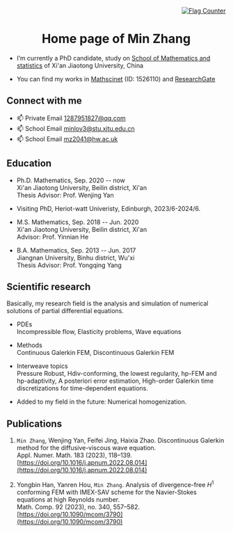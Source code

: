 
<p align="right"><a href="https://info.flagcounter.com/C3j0"><img src="https://s11.flagcounter.com/count2/C3j0/bg_FFFFFF/txt_000000/border_CCCCCC/columns_1/maxflags_3/viewers_0/labels_0/pageviews_0/flags_0/percent_0/" alt="Flag Counter" border="0"></a>


<h1 align="center">Home page of Min Zhang</h1>
 


- I’m currently a PhD candidate, study on [School of Mathematics and statistics](http://math.xjtu.edu.cn/) of Xi'an Jiaotong University, China

- You can find my works in [Mathscinet](https://mathscinet.ams.org/mathscinet/MRAuthorID/1526110) (ID: 1526110)
                       and [ResearchGate](https://www.researchgate.net/profile/Min-Zhang-257)


<h2 align="left">Connect with me</h2>

<!--- 💬 Phone +86 17868882156 / +44 7783318073 --->
- 📫 Private Email [1287951827@qq.com](1287951827@qq.com)
- 📫 School Email [minlov3@stu.xjtu.edu.cn](minlov3@stu.xjtu.edu.cn)  
- 📫 School Email [mz2041@hw.ac.uk](mz2041@hw.ac.uk)  


<h2 align="left"> Education </h2>

- Ph.D. Mathematics, Sep. 2020 -- now  
Xi'an Jiaotong University, Beilin district, Xi'an   
Thesis Advisor: Prof. Wenjing Yan  

- Visiting PhD, Heriot-watt Univeristy, Edinburgh, 2023/6-2024/6.

- M.S. Mathematics, Sep. 2018 -- Jun. 2020  
Xi'an Jiaotong University, Beilin district, Xi'an  
Advisor: Prof. Yinnian He   

- B.A. Mathematics, Sep. 2013 -- Jun. 2017  
Jiangnan University, Binhu district, Wu'xi   
Thesis Advisor: Prof. Yongqing Yang  



<h2 align="left"> Scientific research </h2>

Basically, my research field is the analysis and simulation of numerical solutions of partial differential equations.

- PDEs  
Incompressible flow, Elasticity problems, Wave equations
	
- Methods  
Continuous Galerkin FEM, Discontinuous Galerkin FEM 
	
- Interweave topics  
Pressure Robust, 
Hdiv-conforming, 
the lowest regularity, 
hp-FEM and hp-adaptivity, 
A posteriori error estimation,
High-order Galerkin time discretizations for time-dependent equations.

- Added to my field in the future: Numerical homogenization.


<h2 align="left"> Publications </h2>

1. ```Min Zhang```, Wenjing Yan, Feifei Jing, Haixia Zhao.
Discontinuous Galerkin method for the diffusive-viscous wave equation.  
Appl. Numer. Math. 183 (2023), 118–139.
[https://doi.org/10.1016/j.apnum.2022.08.014](https://doi.org/10.1016/j.apnum.2022.08.014)
 
4. Yongbin Han, Yanren Hou, ```Min Zhang```. 
Analysis of divergence-free $H^1$ conforming FEM with IMEX-SAV scheme for the Navier-Stokes equations at high Reynolds number.   
Math. Comp. 92 (2023), no. 340, 557–582.
[https://doi.org/10.1090/mcom/3790](https://doi.org/10.1090/mcom/3790)


